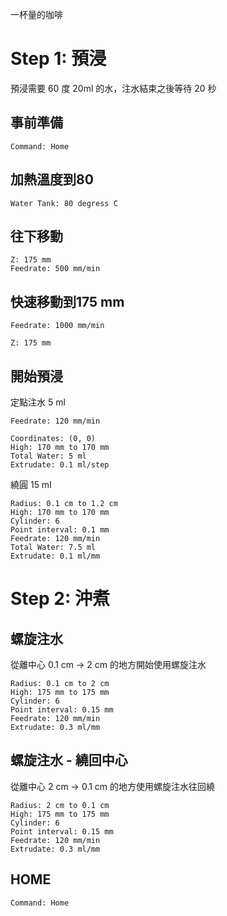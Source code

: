 
一杯量的咖啡

# Step 1: 預浸

預浸需要 60 度 20ml 的水，注水結束之後等待 20 秒

## 事前準備 

``` operations
Command: Home
```

## 加熱溫度到80

``` heat
Water Tank: 80 degress C
```

## 往下移動

``` move
Z: 175 mm
Feedrate: 500 mm/min
```

## 快速移動到175 mm

``` move
Feedrate: 1000 mm/min
```

``` move
Z: 175 mm
```

## 開始預浸

定點注水 5 ml

``` move
Feedrate: 120 mm/min
```

``` fixed_point
Coordinates: (0, 0)
High: 170 mm to 170 mm
Total Water: 5 ml
Extrudate: 0.1 ml/step
```

繞圓 15 ml

``` spiral
Radius: 0.1 cm to 1.2 cm
High: 170 mm to 170 mm
Cylinder: 6
Point interval: 0.1 mm
Feedrate: 120 mm/min
Total Water: 7.5 ml
Extrudate: 0.1 ml/mm
```

# Step 2: 沖煮

## 螺旋注水

從離中心 0.1 cm -> 2 cm 的地方開始使用螺旋注水

``` spiral
Radius: 0.1 cm to 2 cm
High: 175 mm to 175 mm
Cylinder: 6
Point interval: 0.15 mm
Feedrate: 120 mm/min
Extrudate: 0.3 ml/mm
```

## 螺旋注水 - 繞回中心

從離中心 2 cm -> 0.1 cm 的地方使用螺旋注水往回繞

``` spiral
Radius: 2 cm to 0.1 cm
High: 175 mm to 175 mm
Cylinder: 6
Point interval: 0.15 mm
Feedrate: 120 mm/min
Extrudate: 0.3 ml/mm
```

## HOME

``` operations
Command: Home
```
